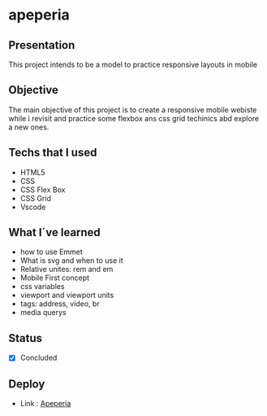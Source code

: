 # apeperia





## Presentation
 This project intends to be a model to practice responsive layouts in mobile
 
## Objective
  The main objective of this project is to create a responsive mobile webiste while i revisit and practice some flexbox ans css grid techinics abd explore a new ones.
  
## Techs that I used
- HTML5
- CSS
- CSS Flex Box
- CSS Grid
- Vscode


## What I´ve learned
- how to use Emmet
- What is svg and when to use it
- Relative unites: rem and em
- Mobile First concept
- css variables
- viewport and viewport units
- tags: address, video, br
- media querys

## Status
- [x] Concluded

## Deploy
- Link : [Apeperia](https://apeperia-taupe.vercel.app/)
  
  

